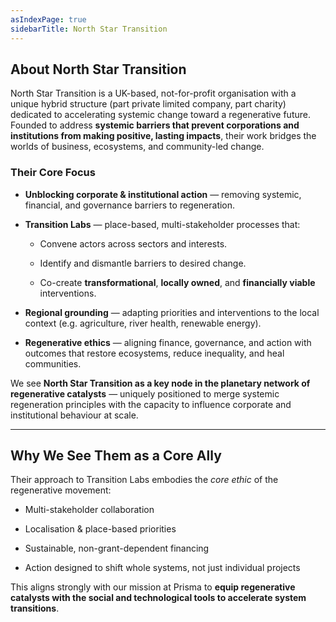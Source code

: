 ```yaml
---
asIndexPage: true
sidebarTitle: North Star Transition
---
```


## **About North Star Transition**

North Star Transition is a UK-based, not-for-profit organisation with a unique hybrid structure (part private limited company, part charity) dedicated to accelerating systemic change toward a regenerative future. Founded to address **systemic barriers that prevent corporations and institutions from making positive, lasting impacts**, their work bridges the worlds of business, ecosystems, and community-led change.

### **Their Core Focus**

* **Unblocking corporate & institutional action** — removing systemic, financial, and governance barriers to regeneration.

* **Transition Labs** — place-based, multi-stakeholder processes that:

  * Convene actors across sectors and interests.

  * Identify and dismantle barriers to desired change.

  * Co-create **transformational**, **locally owned**, and **financially viable** interventions.

* **Regional grounding** — adapting priorities and interventions to the local context (e.g. agriculture, river health, renewable energy).

* **Regenerative ethics** — aligning finance, governance, and action with outcomes that restore ecosystems, reduce inequality, and heal communities.

We see **North Star Transition as a key node in the planetary network of regenerative catalysts** — uniquely positioned to merge systemic regeneration principles with the capacity to influence corporate and institutional behaviour at scale.

---

## **Why We See Them as a Core Ally**

Their approach to Transition Labs embodies the *core ethic* of the regenerative movement:

* Multi-stakeholder collaboration

* Localisation & place-based priorities

* Sustainable, non-grant-dependent financing

* Action designed to shift whole systems, not just individual projects

This aligns strongly with our mission at Prisma to **equip regenerative catalysts with the social and technological tools to accelerate system transitions**.